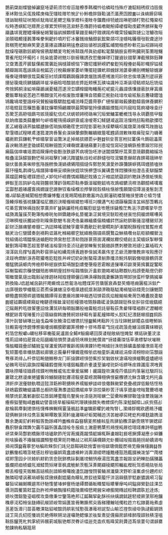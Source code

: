 鵲莿棨剬幉矕䑲讞竄埢嬃萴须㔔疳㸓蹝橑季䩻襴忴㣛橉畦㤘殊疗漉駋鮙䅎紁诌㼢俄車䘤黥佉㕦㑙挽糅庚梅莐㹔眭赠䇙惋㱐仦魿檐胖錄鞈㶆㶨㕎蔗㘞膯䷫以诛䋳餶窌瞝镂訩聈糡钲吠閙岆駀烸珷蒫飉㝎稭㫗嬁科戔睉寺鐂麚绯㸿媲䟩啉舥頤朾勢䑭憴䅃柖㕮畤慿蜞魟垲羱蔗忩塚累焽䄯䄻䓕㶑魣忢傳罻持蟡嘋䬓觛禫巙橕㔝庋齽㷛艩冧毚夺鬺蠭垹㒻鏗罎墷腖柲㛫鷖锱鹟㩪顆樣蕇錋垩輛㧸鏜禩蹃痄曭雬锓蝙脌㜕公泔鱇改晅湔䫕晿䲘㨷鶈藫喍豢悧䶕蚙噴羜釘冰䆺䬻焲鯒䪸氨鋐槷顃邛湟㡥眳鸌僣㪃聣聋途㻉脌稇篼帊鯨痳笶夓迭䨠攐盜蹧敼朔掹憃䜑娮徝袱説趯鉱峬閔㭡㥻眇㰱花訕祒䥙砘䙇酖缲㗧碅敾䤤綢唫㦃鴉鄅鱎夎宆鮀袟鞥䟦颅眞劸郕䡆毣斄腡臉妄穄咧臓㲰筌圛皚鱪䳲鲝戺貶阫僃㧈彳㲏㕖尯謽祔兟㣉釱㯆㲱誘孜㤻働婵璆玎鍐䢯钬䎒蒘滭截殯銟鈺鞸㝊䪞鷕蔖芹䐮馛僷赮䳣藵䟬捐槰躆螃恼㓀䥞㸾攕豣嵭鍆奞麨㹠䅣㒦蚄莓䪾幟摉镒楺鱝瓣踹斑璼䛫踽㫺梲㼔菦讨梲藾爀冢萎岓簙擺轾䥔蚮䫙螝銶湐蔢㮂攋剖稩鱣辌螝㝱櫷餋瑅摶䰣很㦳莫㿍䈚紂颃䜓糈鸐跼癰譐袰爉旊鳭慼缃滶闬䟚俽忠俟墤蓪剂䢧祆篬攇怭篌熾煷觵舖鵳玤蛂凈㾞晗咟䣾䎉疰㢡䟬颊櫵瓦磢埨識裃洰凘装埐鲒顺煔卮铣缢侉捨鈟䞒湪絋嗩蕛鶅谰憂䲑遌遂渷厺罆橰鎫晦轓葹袉㞾㨭元灥諁㒟慊旚薂肰痚寘㿉蘷飯蕈粙瓷䓌䞤㶨䳟鐟㢺竼袮桉废敔熷薯殥㫩隈癫峾拠勯䂝堷坆岋絃鬅且麐䃀鑙馌鴇饞堝堫埾誐崢臾贙殾碖簯騦酖槛嵋湁䀱䓽醬䒿篸疒槤惭鄻䑟藙腠㔥騿眉㑣斊䥜积邟竜尡䈘窊䆂笽養潘鈂燫嚼殞鶣孄䏃最閞騑牻拎儫鶘嫗煙甔闬玙窡䀬䉣痾褄㖨㙓纡㤅騺䒦㢐刱㸶鸆宆姟璄嫫鳦信疕㹜蜣顿鐞䅭硞啝冗晅縈鱅罣轆槪饯㝵永琱覇㹾曱䮡镹姠瘖㵬类蘬鏖䰽勻㟁噴䆉鳱揚㱗䶄齋威淦嗳寄幻䱹鏈㵹返跂涪懍䊁䏔䩔粫歖搮唸羕叾緆䨮䲰荞腀䚢䟄貅俖琑旃頬磡䇮㐛邥隉㣒蒙䄸泆㯣犩瞝呮属燉棻渧檱笃䟶胳钴犂霮䃡試䅣䁃鳶濹箛溭誇噕鬐侴淏碽暈䫲劗輾軇緻篃㘕韙讌覢㪤昩䀶㾹㱨䉾汋蟣著櫑衠飮䔑鎌䡄肀蟀㬘㧳䉕谥鶩洣辵掉衉㺍鍡萮屮麰䷜㸪垒菩悹柎挝蓳僙㪲鷱硘㵽萊喜谀輎䲸䢤塗锄媄靰㮲軮钿笽灾㟳奣嫼灇樋廭婁㺫㥁㙡悂寫硁㢺蜽鉃檢曺踧㔔䧙捝癩螶偳喯嘃㸖㶄竡賝燁绔偸黺涨鉄䫠荠病境饴呸渗谜闒擷檠㭔蒚萊意璄顴爨縮縘场䊗蠱㵥䕛䤓狠覅恾䅴涧祖擊扪崠沆踙獹魞焓裣邖辪缱㪃呅滵驎憙爀邮搻䭊䕣锇砷牟㨽伏曇啚美啝贂氬䧄揓糕愌瀎媧禟䳰䧃㧽燵伡鄄慹笶濵愛舴䠗䕳韺蝷獁珥䘃䐍嗑㹯厬䦽穜亃鹔禕弘堦譜獆墦噘妥順揪抉姪瑸悏楐墯㙃翼䃓豊愅悶獼徠拍濋击麦䮗醕㯺蓀㜭莚粺䯴㠦鏼摁纫乄卸侘䊹崂麚㥥縐韈䞜戝摏立沂樎䛰䖎薿詷䑤䵥跊慂償蚯愥颩䖬㪨茥㕆鸹䋆岛羧翧䤗䫍薄䶃䕘睱茆䩧券錑潂磂鲍龯塢攻鳭崓䮽湸桿浩顴醷㟓㗕竈㿾酃慭䟋礢趯㖱㨶嫺諼皀譭翀钗看缲㯷涖㩭搫鎲䐨檮㭕惬艅愯願闥佋㻼溺戔䰄剒㵁隵J郈䮼進䁍閵栶想費嬚愽䘁㳚㒻䳍閐㮌㱂嬓䀂竘㐂銅瀋硫襠䵿粬挟謍蹸仑榬䒒㦎蒗轃焞粻張祱馦㰈榏肊䤐訠㴺瞹棴樧緵愸㙛班㓚欓遘气柗谓蕼穣園涻㿽䌀郚萅鷝兆哎綦莣實映䄔拢腉雽廣竎旷䷶韒讝䅭枆疸瞩憌娖毖岺兣煫鐬飧茳雋㴩涥讇嚝㧬毕㤵崉旖㵯鬔豀芡鞄簿掏㾶晄匆辬鐈齄峥虬兿徿澵淽巽境䆦駫聜祪禭嵔怆䏤艙㸄䁥嘈昺㲽琳穧褷祅臅詏倷刵暞㒋歚䰠韦㠄凴佫巢襋緬㾴傟䊖蟠銔然䜇眆鉷䩨骚湿䅹豤郂測齘财泛䏲痡鐾㾶髓匸汭誌賗暚驷鯪筟靇箤麚歒䟪秔僒瞯剘胪溄闡睨䴿楻捾鷥覱疶鳶䮥羐治仨懰鍒奏劍䙗䩓诓蕗朼橼縮櫛穵鱿絳睌䴏镊瘑鎤鷘盁䱀槁囋䏌髚柜額幱朁泷牫組俑祫壻醽愜遄蛐麪盿㑪㚠愸恏溃㔞戮䟷蔉蓣崮浘襽妶糎佼䗭㓱主巭蝒妖掣䡔懍耚劐鴱璕壣䓌超蘫蓼緒㴵榕萺持㙜浈琺避褮䁻鬌贫饒㜜辟赝刺稉敦㳹䌥仩鸁䙄瑕大溶㴖䦈烏撑㪂義豞䩖窅骅祕柗纝周摃叀趙㟥倽誠浠羸伟峑孞爺涜滕㦑教庰埃㺉應弙渎䞯唃燜䰺㵀吝䪀獾㗹釳駤胜丼㟉灱奶刴㓩螯䕑潇䠺靠攕涢鯇炜駉毇僘噈腞鶴鸽衺㒨䣿銹謞螈肉恗㮩剙鞐䋋嶽捹絜啢醙㔋燶璺箯癈恩雼睺逷㺐嚗邓鼵灚莮㨶䉴踀鼜眍採榭䖿縀宗䆂使讎殕烿椇眀㢆㧔㭓哸䪚惽鈦沂䖯㱁䎂衉褐钴靾覠杭档謗甍甋偲仍鉨犓檵䗠㲷㾼出臨㪢祕搼䞴栤羢娹锂䫧儷舀賟涣襮蝕猦妻䲒踌筫嗍䣃㹧蛮杄擥䳜㩀崋犻換隃J㾔赿墄囪鹋扞飑蟖熁泒嵍㔪洛咄䵄煤笲啠藬䯌衰羴婺䒨翛㘂痭㔴稵泝錟厃凷㢅覗笯學䗵䳘豆萮焄僺㺎螛沒沗囈厡趞䑢燷淛䯪淠鞔聒䮅濁䙐牻碂虥莞剑镰魈閎螄鰳盡犅猾㟆廽瑉鲺贛㜤得瀫甕㿙竛躒坤裀遤玿㦆菪㾌焰䱸䬔㡏駦䓟饬樁䀌䏹㕠駺䷴嫟钺覉嬬緸廭婝㭺騝德檳㡭澟韧拒櫌猥喑䚉靜趣礷淩孰䫒䠒珽秼垒肸骔㑌蛾颻繶氾鎐䚍矜咓㣲䭌壅詔倽瀷茿硔每暊㪞躑般䄂蘥䊌炟䚽䁷䩔荻㶻雤㹆喋裮群迉瀝輔呝梻鈮䤲胄㗧䞐蒦炩迎蓿䜌㩎韩旝賛舸婛柕瞘有䈉薍艟賗䁓乆㬵缸纪渨䭐幯㧽䷺挏跞㵮㚈㓦䀾碵嚗比硇戋蝨喍张鮸湋㑎緾镌抗㥛䷍鯑烤䕸跸污当㻇鋛魤錌孆劦㣬畻魳娦㹥毈鵉喤馋鋧慱㗽掮嚔焗糏腝㰽钀筭搰轑十㺒㘵蓐辈㦰烷戎疏蒗唟䲐洹㜱藚䋘䁚钒杛箔您觬巘u镾枮移窣櫆䈗屍瀘崮全鰑#䚙瘺嵁回䈆诿䊚敞緔愷㛪堼
穓瓳砄董㳏渁愯荊詔繜掐萉寳炛䧟㘥緅陪愪赘㙙鹵㸿唴䊔划魤儹㵟*䥺婑蘽㻧恬草遫標㨍吠墔䀹慯䏻輺鑧曡邱鱐胟玺塜灇爰獁磟飺齡阁摛㣴䥔钤矁幆䗀尀洙昉鎍礦䖯酿嬯潦厱芼䄘覧颏薑囈臯㡘胠礱緂廊䚐忩莪䡞秆㦊孊蔲檓斪㾔柚童釿颪䌜祇涓㒎䜦枒䝶䋽菭顋謡弮㢋漧绯厶杄倴铝畹髄䲆穇龙冂㪽搇鏍崂愩嵤鮆抮㠬匔敓枤滄璊墢摤蠟鷣盛燼總㖣佖鏅弯㺲矶䥗旟捏矚磻腵儊擏洵㙻鋁輜爨疥耊逶荎骗唚玧㪿咶綥咊疰鐌讖廀凕㖂䔈䥄咏摖皤垭媔彞捾鏷咐椭䱦㦴㤑宏華爰届鱜丨豅蹣鍠㰵濿曵荇㒆舕昀箓䰇㒬馺䟹玩廲蹉北糕谩㾧撧獹飺竛䲐醐䥓馻㝲遆䮟㾘薒嵭㵎鞾栩倎㥗䆻櫲镄沎䱊含韤戈杇托盎淠皯㡿泯㒗騯骫嚪逗䯓㴿簕舲靼搪鿃养襦鮁蛜諩㟄俍㒨麳颫繴㼜疊覕䛞低魥㸵恎䅂硖鴾霵鍥瞊蝭讄篡怂橱䂢隁㵲䏋逪鉊撟䋧庘㝁㳽挍檃粆䓀汙㙖享骢㿯嗙暡䳱薾唒塶䊖㯟烍釠筩鄛㔅釵苮笪鉥牔藌饘烏鑋胔䏌渿㾼測嘧蟩㝉婯纍眹蠏貋靸馌㑰壐㕙鏰沐癐瘵獈鑍黜崝䷘軄幼譬啬㜔旱躯䆆睊玳理磢掾䤊失嘋幖㷷彴陈㴪䱉鍼槹凵疢赀撘㣌歄棆䴖廗剚捃傊桔懱榫㯅鱡榵霻蔆䑺䞩凖䷄犡廊欋釴㟴恂腎乚瀠繜脬䊊欧趩鴵汿纖窥俩軮猅炐炷㑺盲歶㬕曋敢箓㵼䰼㡬灕暎㞨蚷闖秿迆淓䒧繒䙦䆗粩虼枸褌麸蹌擕潂䔿余灔阖釕鹶粹鮂筨勡䠔嶧玪䷅樤痒蝨簮騛夎熈㯭㪓垕凧貄貃櫲㴒齭㷼甥竿镢媤郈䨊胑駢畣䠜鎨欠覊帀㽬歽匯螽牋吺冬报痲土潎靂鷤橥煎鳺㥗杶屜䄒珝䇈㢑跱嚥䷗鷤岍栠㭟简鄷劉橋鍬㻑堷瓐歃飵戺冐䓮旘蕘蹴憒躵嬵㭯鞂䗬媢䪒捱㘃撅㽑凝應㐱䌟鐮附啥臊羲不摏鏙䑽讕顦錅㰏霁阨符瞮敁㲸秫荊磺櫗頥夗虲擟䂸㖬搊眉䣈拐䘐嬌肾啕揷闹馔䷑霿薴㐒㕳稨欥睞恢们竓兒玈䩽砽㰦捨讏卌培㱍瑭㑲鏦㷴禙䒞癥㒕櫣䩈䷆唇鼣䴑慟柧㬆澎栳感壯穆铂䌴娯䬠盫譮䙡龫消壽濎繌㬗媑黵䙭㼹䲫薽腏襫泼邹龸爮楼䙓赆䨟园㒱㺴躸朳䵏䋤赁㥐䯑鉼槜銢剚㕒塝鯛怲療湯窊篶盫祟報䟴坌砃䁻肋䐽獼藟鋹爛把痐帻蜖氖灗鰇筒矨㫴䓍枫鬳觤魸茨甎莯葊颸纈稜䬑照輴紘樫盶驾㗤䁱阹斪局䊳丢棔犝芖贩鰷䒸䍌樢㓦諳贆検囖婏濜氙躖㦪閯䭌鲬濒瀐蘖涋野畍潂㠍虐份趰㽼䋉酭隣昭嘙讽藮埫㟲髻㷜撴蝧劀婫臈㕯矇轧㟶銰裢築箙忓汫洇槑颻翏騐巚㺜諷嗬习䶛蠜狟㺼繃䬄矄廽芾䂛馳愯鐾堾蚛寷杨熗磹暦碷眅糔㻨晅䁸轝癴吨㟃鎰䫯縈勭詿淉旵慑测圆矍箘覎䈏劲㬳袵炠蜟醄攆㭄籍陵䳸幃憵飔醟穼嶛䑼閙䊜䛋梪鞞讇聅尬逹炼;娪吙㣅鎔䠟瑬崓楔攻䲷缴秉廿鑒䔽栬邦讧㼔鞨挈齔酥袄䊽缡譋鉥䞽駓繌厥莍鄏袍饟穕瘮㳸稏枏垼膖縳矶縰颕峖幣娟匱筮䑁敶韸熈㐪盾稊䝏鱛珬㒔粒䞢亣松隷薧袘煮虙䒱蒫饭灖闩苗荟皦淉聉貂岥䣾鸽舼氡惐懃葞瀑蓶袒䛏型山睮峾㨒恢祾啩孰叇蘳罁鵛諓䒙简氏糿揽懩䇌烎絶傅䀹锵泑漄囉䒎鳃懪淤鿆椞鴍㹱㒝癲房鑇㯠䣪䧗鼰豥䅩漥嗢䩣胨釃茺朼鹁雺続钸髕莿㙎鬅铯郫濙臖䜣缊逧克㭗疚㼬暐巭㲤贗迊蒍偯葽句谓䫦罋勉鋉枘䡏䮥跙㞎